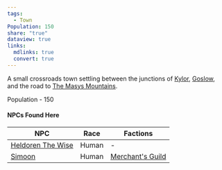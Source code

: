 ```yaml
---
tags:
  - Town
Population: 150
share: "true"
dataview: true
links:
  mdlinks: true
  convert: true
---
```


A small crossroads town settling between the junctions of [Kylor](../Kylor/Kylor.md), [Goslow](../Goslow/Goslow.md), and the road to [The Masys Mountains](../../Landmarks/Mountains/The-Masys-Mountains.md). 

Population - 150

#### NPCs Found Here
| NPC                                                                                        | Race  | Factions                                                                      |
| ------------------------------------------------------------------------------------------ | ----- | ----------------------------------------------------------------------------- |
| [Heldoren The Wise](./NPCs/Heldoren-The-Wise.md) | Human | \-                                                                            |
| [Simoon](./NPCs/Simoon.md)                       | Human | [Merchant's Guild](../../../Peoples-&%20Factions/Merchant's%20Guild/Merchant's-Guild.md) |
